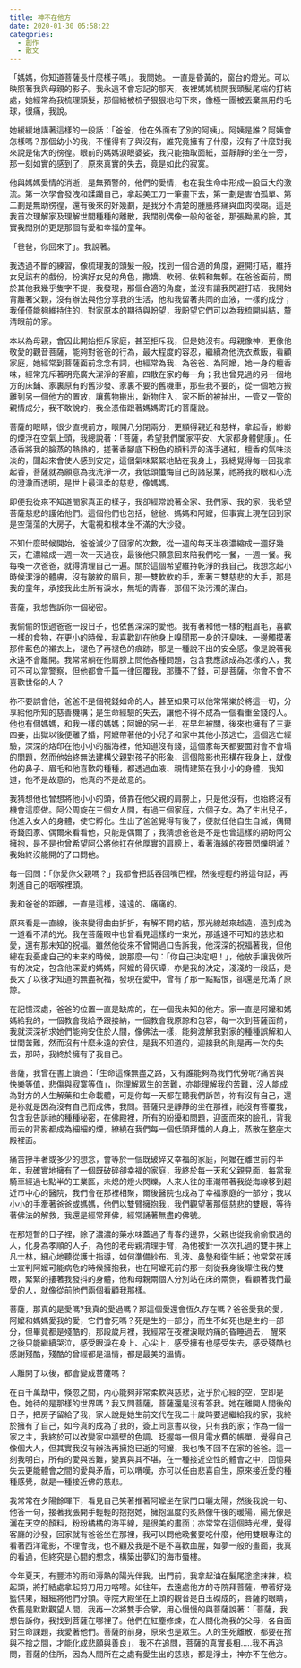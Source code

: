 ```yaml
---
title: 神不在他方
date: 2020-01-30 05:58:22
categories:
  - 創作
  - 散文
---
```


「媽媽，你知道菩薩長什麼樣子嗎」。我問她。
 一直是昏黃的，窗台的燈光。可以映照著我與母親的影子。我永遠不會忘記的那天，夜裡媽媽梳開我頭髮尾端的打結處，她經常為我梳理頭髮，那個結被梳子狠狠地勾下來，像極一團被丟棄無用的毛球，很痛，我說。

<!--more-->
她緩緩地講著這樣的一段話：「爸爸，他在外面有了別的阿姨」。阿姨是誰？阿姨會怎樣嗎？那個幼小的我，不懂得有了與沒有，誰究竟擁有了什麼，沒有了什麼對我來說是偌大的徬徨。眼前的媽媽淚眼婆娑，我只能抽取面紙，並靜靜的坐在一旁，那一刻如實的感到了，原來真實的失去，竟是如此的寂寞。

他與媽媽愛情的消逝，是無預警的，他們的愛情，也在我生命中形成一股巨大的激流。第一次學會發洩和蹂躪自己，拿起美工刀一筆畫下去，第一劃是害怕孤單、第二劃是無助徬徨，還有後來的好幾劃，是我分不清楚的腫脹疼痛與血肉模糊。這是我首次理解家及理解世間種種的離散，我闊別偶像一般的爸爸，那張黝黑的臉，其實我闊別的更是那個有愛和幸福的童年。

「爸爸，你回來了」。我說著。

我透過不斷的練習，像梳理我的頭髮一般，找到一個合適的角度，避開打結，維持女兒該有的戲份，扮演好女兒的角色，撒嬌、軟弱、依賴和無賴。在爸爸面前，關於其他我幾乎隻字不提，我發現，那個合適的角度，並沒有讓我閃避打結，我開始背離著父親，沒有辦法與他分享我的生活，他和我留著共同的血液，一樣的成分；我僅僅能夠維持住的，對家原本的期待與盼望，我盼望它們可以為我梳開糾結，釐清眼前的家。

本以為母親，會因此開始拒斥家庭，甚至拒斥我，但是她沒有。母親像神，更像他敬愛的觀音菩薩，能夠對爸爸的行為，最大程度的容忍，繼續為他洗衣煮飯，看顧家庭，她經常到菩薩面前念念有詞，也經常為我、為爸爸、為阿嬤，她一身的檀香味，經常充斥著明亮廣大潔淨的客廳，四散在家的每一角；我也曾見過的另一個地方的床鋪、家裏原有的舊沙發、家裏不要的舊機車，那些我不要的，從一個地方搬離到另一個他方的置放，讓舊物搬出，新物住入，家不斷的被抽出，一管又一管的親情成分，我不敢說的，我全憑借跟著媽媽寄託的菩薩說。

菩薩的眼睛，很少直視前方，眼開八分閉兩分，更顯得親近和慈祥，拿起香，緲緲的煙浮在空氣上頭，我總說著：「菩薩，希望我們闔家平安、大家都身體健康」。任憑香將我的臉蒸的熱熱的，搓著香腳底下粉色的顏料弄的滿手通紅，檀香的氣味淡淡的，聞起來會使人感到安定，這個氣味緊緊地貼在我身上，我總覺得每一回我拿起香，菩薩就為願意為我洗淨一次，我低頭懺悔自己的諸惡業，祂將我的眼和心洗的澄澈而透明，是世上最溫柔的慈悲，像媽媽。

即便我從來不知道閤家真正的樣子，我卻經常說著全家、我們家、我的家，我希望菩薩慈悲的護佑他們。這個他們也包括，爸爸、媽媽和阿嬤，但事實上現在回到家是空蕩蕩的大房子，大電視和根本坐不滿的大沙發。

不知什麼時候開始，爸爸減少了回家的次數，從一週的每天半夜濃縮成一週好幾天，在濃縮成一週一次一天過夜，最後他只願意回來陪我們吃一餐，一週一餐。我每喚一次爸爸，就得清理自己一遍。關於這個希望維持乾淨的我自己，我想念起小時候潔淨的體膚，沒有皺紋的眉目，那一雙軟軟的手，牽著三雙慈悲的大手，那是我的童年，承接我此生所有淚水，無垢的青春，那個不染污濁的潔白。

菩薩，我想告訴你一個秘密。

我偷偷的恨過爸爸一段日子，也依舊深深的愛他。我有著和他一樣的粗眉毛，喜歡一樣的食物，在更小的時候，我喜歡趴在他身上嗅聞那一身的汗臭味，一邊觸摸著那件藍色的襯衣上，褪色了再褪色的痕跡，那是一種說不出的安全感，像是說著我永遠不會離開。我常常躺在他肩膀上問他各種問題，包含我應該成為怎樣的人，我可不可以當警察，但他都會千篇一律回覆我，那賺不了錢，可是菩薩，你會不會不喜歡世俗的人？

祢不要誤會他，爸爸不是個視錢如命的人，甚至如果可以他常常樂於將這一切，分享給他所知的慈善機構；是生命經驗的失去，讓他不得不成為一個看重金錢的人。他也有個媽媽，和我一樣的媽媽；阿嬤的另一半，在早年被關，後來也擁有了三妻四妾，出獄以後便離了婚，阿嬤帶著他的小兒子和家中其他小孩逃亡，這個逃亡經驗，深深的烙印在他小小的腦海裡，他知道沒有錢，這個家每天都要面對會不會塌的問題，然而他始終無法建構父親對孩子的形象，這個陰影也形構在我身上，就像他的鼻子、眉毛和他喜歡的種種，都透過血液、親情建築在我小小的身體，我知道，他不是故意的，他真的不是故意的。

我猜想他也曾想將他小小的頭，倚靠在他父親的肩膀上，只是他沒有，也始終沒有機會這麼做。阿公周旋在三個女人間，有過三個家庭，六個子女。為了生出兒子，他進入女人的身體，使它孵化。生出了爸爸覺得有後了，便就任他自生自滅，偶爾寄錢回家、偶爾來看看他，只能是偶爾了；我猜想爸爸是不是也曾這樣的期盼阿公擁抱，是不是也曾希望阿公將他扛在他厚實的肩膀上，看著海線的夜景閃爍明滅？我始終沒能開的了口問他。

每一回問：「你愛你父親嗎？」我都會把話吞回嘴巴裡，然後輕輕的將這句話，再刺進自己的咽喉裡頭。

我和爸爸的距離，一直是這樣，遠遠的、痛痛的。

原來看是一直線，後來變得曲曲折折，有解不開的結，那光線越來越遠，遠到成為一道看不清的光。我在菩薩眼中也曾看見這樣的一束光，那遙遠不可知的慈悲和愛，還有那未知的祝福。雖然他從來不曾開過口告訴我，他深深的祝福著我，但他總在我憂慮自己的未來的時候，說那麼一句：「你自己決定吧！」，他放手讓我做所有的決定，包含他深愛的媽媽，阿嬤的骨灰罈，亦是我的決定，淺淺的一段話，是長大了以後才知道的無盡祝福，發現在愛中，曾有了那一點點恨，卻還是充滿了原諒。

 在記憶深處，爸爸的位置一直是缺席的，在一個我未知的他方。家一直是阿嬤和媽媽給我的，一個教會我給予跟接納，一個教會我原諒和包容，每一次到菩薩面前，我就深深祈求她們能夠安住於人間，像佛法一樣，能夠渡解我對家的種種誤解和人世間苦難，然而沒有什麼永遠的安住，是我不知道的，迎接我的則是再一次的失去，那時，我終於擁有了我自己。

菩薩，我曾在書上讀過：「生命這條無盡之路，又有誰能夠為我們代勞呢?痛苦與快樂等值，悲傷與寂寞等值」，你理解眾生的苦難，亦能理解我的苦難，沒人能成為對方的人生解藥和生命載體，可是你每一天都在聽我們訴苦，祢有沒有自己，還是祢就是因為沒有自己而成佛，我問。菩薩只是靜靜的坐在那裡，祂沒有答覆我，包含我告訴祂的種種秘密，在佛殿裡，所有的紛擾和問題，迎面而來的臉孔，背我而去的背影都成為細細的煙，繚繞在我們每一個低頭拜懺的人身上，蒸散在整座大殿裡面。

 痛苦摻半著或多少的想念，會等於一個既破碎又幸福的家庭，阿嬤在離世前的半年，我確實地擁有了一個既破碎卻幸福的家庭，我終於每一天和父親見面，每當我騎車經過七點半的工業區，未熄的燈火閃爍，人來人往的車潮帶著我從海線移到趨近市中心的醫院，我們會在那裡相聚，爾後醫院也成為了幸福家庭的一部分；我以小小的手牽著爸爸或媽媽，他們以雙臂擁抱我，我們觀望著那個慈悲的雙眼，等待著佛法的解救，我還是經常拜佛，經常誦著無盡的佛號。

 在那短暫的日子裡，除了濃濃的藥水味蓋過了青春的邊界，父親也從我偷偷恨過的人，化身為孝順的人子，為他的老母親清理手臂，為他被針一次次扎過的雙手抹上凡士林，細心地聽從護士指導，如何準備紗布、乳液、鼻墊和衛生紙；他常常在護士宣判阿嬤可能病危的時候擁抱我，也在阿嬤死前的那一刻從我身後矇住我的雙眼，緊緊的摟著我發抖的身體，他和母親兩個人分別站在床的兩側，看顧著我們最愛的人，就像從前他們兩個看顧我那樣。

菩薩，那真的是愛嗎?我真的愛過嗎？那這個愛還會恆久存在嗎？爸爸愛我的愛，阿嬤和媽媽愛我的愛，它們會死嗎？死是生的一部分，而生不如死也是生的一部分，但畢竟都是殘酷的，那段歲月裡，我經常在夜裡淚眼灼痛的昏睡過去， 醒來之後只能繼續哭泣，感受眼淚在身上、心尖上，感受擁有也感受失去，感受殘酷也感謝殘酷，殘酷的曾經都是溫情，都是最美的溫情。

人離開了以後，都會變成菩薩嗎？

 在百千萬劫中，倏忽之間，內心能夠非常柔軟與慈悲，近乎於心經的空，空即是色。她待的是那樣的世界嗎？我又問菩薩，菩薩還是沒有答我。她在離開人間後的日子，把房子留給了我，家人說是她生前交代在我二十歲時要過繼給我的家，我終於擁有了自己，如今真的成為了我的，簽上同意書以後，只有我的家；作為一個一家之主，我終於可以改變家中牆壁的色調、眨握每一個月電水費的帳單，覺得自己像個大人，但其實我沒有辦法再擁抱已逝的阿嬤，我也喚不回不在家的爸爸。這一刻我明白，所有的愛與苦難，變異與其不堪，在一種接近空性的體會之中，回憶與失去更能體會之間的愛與矛盾，可以喟嘆，亦可以任由悲喜自生，原來接近愛的種種感覺，就是一種接近佛的慈悲。

 我常常在夕陽餘暉下，看見自己笑著推著阿嬤坐在家門口曬太陽，然後我說一句、他答一句，接著我張開手輕輕的抱抱她，擁抱溫度的炙熱像午後的暖陽，陽光像是灑在天空的顏料，粉粉橘橘的海平線，是很美的畫面；亦常常在這個時光裡，覺得客廳的沙發，回家就有爸爸坐在那裡，我可以問他晚餐要吃什麼，他用雙眼專注的看著西洋電影，不理會我，也不顧及我是不是不喜歡血腥，如夢一般的畫面，我真的看過，但終究是心間的想念，構築出夢幻的海市蜃樓。

 今年夏天，有豐沛的雨和溽熱的陽光伴我，出門前，我拿起油在髮尾塗塗抹抹，梳起頭，將打結處拿起剪刀用力喀嚓。如往年，去遠處他方的寺院拜菩薩，帶著好幾籃供果，細細將他們分類。寺院大殿坐在上頭的觀音是白玉砌成的，菩薩的眼睛，依舊是默默觀望人間，我再一次將雙手合掌，用心慢慢的與菩薩說著：「菩薩，我想告訴你，我找到菩薩在哪裡了。他們在紅塵修煉，在人間化為我的父母，各自面對生命課題，我愛著他們。菩薩的前身，原來也是眾生。人的生死離散，都要在捨與不捨之間，才能化成悲願與善良」，我不在追問，菩薩的真實長相.....我不再追問，菩薩的住所，因為人間所在之處有愛生出的慈悲，都是淨土，神亦不在他方。